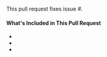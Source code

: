 <!--
Thanks for contributing&mdash;you rock!

Please note:
- These comments won't show up when you submit the pull request.
- Please make sure your changes respect the WordPress Coding Standards:
  - https://make.wordpress.org/core/handbook/best-practices/coding-standards/
- Please create tests, if you can.
-->

This pull request fixes issue #.

#### What's Included in This Pull Request

* 
* 
* 
